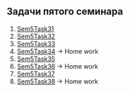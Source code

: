 ## Задачи пятого семинара

1. [Sem5Task31](/Lessons_C_sharp/seminars/005/Sem4Task31/Program.cs)
2. [Sem5Task32](/Lessons_C_sharp/seminars/005/Sem4Task32/Program.cs)
3. [Sem5Task33](/Lessons_C_sharp/seminars/005/Sem4Task33/Program.cs)
4. [Sem5Task34](/Lessons_C_sharp/seminars/005/Sem4Task34/Program.cs) -> Home work
5. [Sem5Task35](/Lessons_C_sharp/seminars/005/Sem4Task35/Program.cs)
6. [Sem5Task36](/Lessons_C_sharp/seminars/005/Sem4Task36/Program.cs) -> Home work
7. [Sem5Task37](/Lessons_C_sharp/seminars/004/Sem4Task37/Program.cs)
8. [Sem5Task38](/Lessons_C_sharp/seminars/004/Sem4Task38/Program.cs) -> Home work


